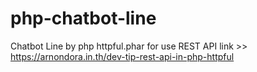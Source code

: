 # php-chatbot-line
Chatbot Line by php
httpful.phar for use REST API link >> https://arnondora.in.th/dev-tip-rest-api-in-php-httpful
